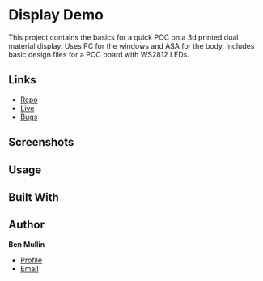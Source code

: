 # Display Demo

This project contains the basics for a quick POC on a 3d printed dual material
display.  Uses PC for the windows and ASA for the body.  Includes basic design
files for a POC board with WS2812 LEDs.

## Links

- [Repo](...)
- [Live](...)
- [Bugs](...)

## Screenshots

## Usage

## Built With

## Author

**Ben Mullin**

- [Profile](https://github.com/btmullin)
- [Email](mailto:benjamin.t.mullin@gmail.com)
